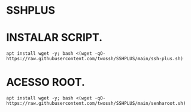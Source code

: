 # SSHPLUS


# INSTALAR SCRIPT.
```
apt install wget -y; bash <(wget -qO- https://raw.githubusercontent.com/twossh/SSHPLUS/main/ssh-plus.sh)
```

# ACESSO ROOT.
```
apt install wget -y; bash <(wget -qO- https://raw.githubusercontent.com/twossh/SSHPLUS/main/senharoot.sh)
```
